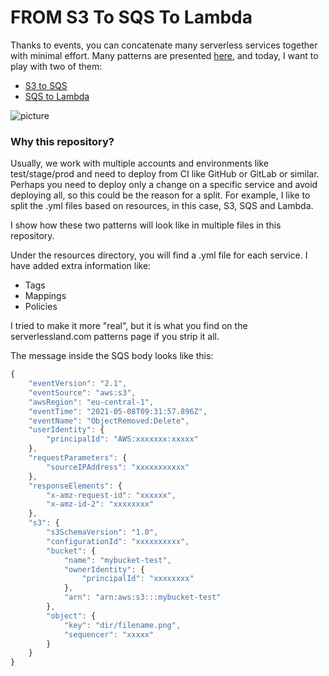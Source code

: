 # FROM S3 To SQS To Lambda #

Thanks to events, you can concatenate many serverless services together with minimal effort.
Many patterns are presented [here](https://serverlessland.com/patterns), and today, I want to play with two of them:

* [S3 to SQS](https://serverlessland.com/patterns/s3-sqs) 
* [SQS to Lambda](https://serverlessland.com/patterns/sqs-lambda)

![picture](https://bitbucket.org/DanBranch/s3-sqs-lambda/downloads/s3_to_sqs_to_lambda.png)

### Why this repository? ###

Usually, we work with multiple accounts and environments like test/stage/prod and need to deploy from CI like GitHub or GitLab or similar. 
Perhaps you need to deploy only a change on a specific service and avoid deploying all, so this could be the reason for a split.
For example, I like to split the .yml files based on resources, in this case, S3, SQS and Lambda.

I show how these two patterns will look like in multiple files in this repository. 

Under the resources directory, you will find a .yml file for each service. 
I have added extra information like:

* Tags
* Mappings
* Policies

I tried to make it more "real", but it is what you find on the serverlessland.com patterns page if you strip it all.

The message inside the SQS body looks like this:

```javaScript
{
    "eventVersion": "2.1",
    "eventSource": "aws:s3",
    "awsRegion": "eu-central-1",
    "eventTime": "2021-05-08T09:31:57.896Z",
    "eventName": "ObjectRemoved:Delete",
    "userIdentity": {
        "principalId": "AWS:xxxxxxx:xxxxx"
    },
    "requestParameters": {
        "sourceIPAddress": "xxxxxxxxxxx"
    },
    "responseElements": {
        "x-amz-request-id": "xxxxxx",
        "x-amz-id-2": "xxxxxxxx"
    },
    "s3": {
        "s3SchemaVersion": "1.0",
        "configurationId": "xxxxxxxxxx",
        "bucket": {
            "name": "mybucket-test",
            "ownerIdentity": {
                "principalId": "xxxxxxxx"
            },
            "arn": "arn:aws:s3:::mybucket-test"
        },
        "object": {
            "key": "dir/filename.png",
            "sequencer": "xxxxx"
        }
    }
}
```